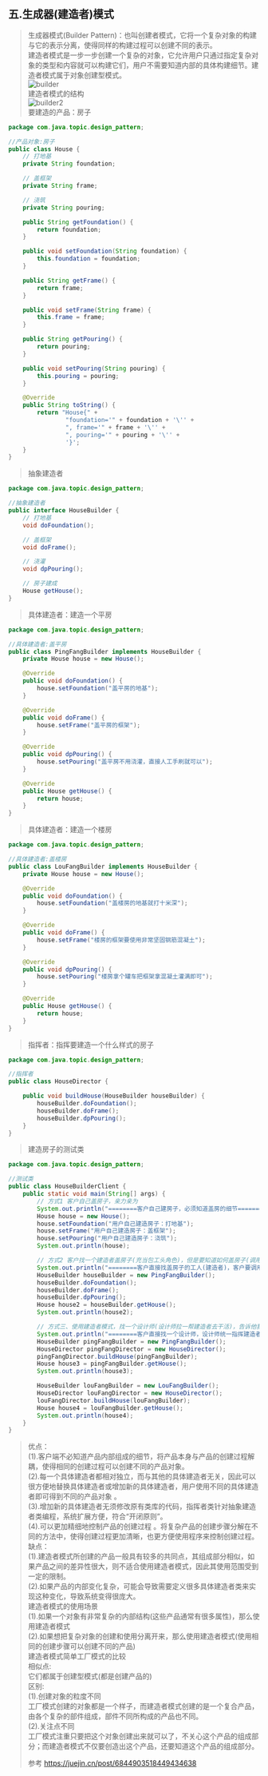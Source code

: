 ## 五.生成器(建造者)模式
> 生成器模式(Builder Pattern)：也叫创建者模式，它将一个复杂对象的构建与它的表示分离，使得同样的构建过程可以创建不同的表示。                     
> 建造者模式是一步一步创建一个复杂的对象，它允许用户只通过指定复杂对象的类型和内容就可以构建它们，用户不需要知道内部的具体构建细节。建造者模式属于对象创建型模式。   
> ![builder](http://github.com/xidianlina/practice/raw/master//java_practice/topic/picture/builder.png)                                   
> 建造者模式的结构              
> ![builder2](http://github.com/xidianlina/practice/raw/master//java_practice/topic/picture/builder2.png)                                         
> 要建造的产品：房子         
```java
package com.java.topic.design_pattern;

//产品对象:房子
public class House {
    // 打地基
    private String foundation;

    // 盖框架
    private String frame;

    // 浇筑
    private String pouring;

    public String getFoundation() {
        return foundation;
    }

    public void setFoundation(String foundation) {
        this.foundation = foundation;
    }

    public String getFrame() {
        return frame;
    }

    public void setFrame(String frame) {
        this.frame = frame;
    }

    public String getPouring() {
        return pouring;
    }

    public void setPouring(String pouring) {
        this.pouring = pouring;
    }

    @Override
    public String toString() {
        return "House{" +
                "foundation='" + foundation + '\'' +
                ", frame='" + frame + '\'' +
                ", pouring='" + pouring + '\'' +
                '}';
    }
}
```  
> 抽象建造者         
```java
package com.java.topic.design_pattern;

//抽象建造者
public interface HouseBuilder {
    // 打地基
    void doFoundation();

    // 盖框架
    void doFrame();

    // 浇灌
    void dpPouring();

    // 房子建成
    House getHouse();
}
```    
> 具体建造者：建造一个平房      
```java
package com.java.topic.design_pattern;

//具体建造者:盖平房
public class PingFangBuilder implements HouseBuilder {
    private House house = new House();

    @Override
    public void doFoundation() {
        house.setFoundation("盖平房的地基");
    }

    @Override
    public void doFrame() {
        house.setFrame("盖平房的框架");
    }

    @Override
    public void dpPouring() {
        house.setPouring("盖平房不用浇灌，直接人工手刷就可以");
    }

    @Override
    public House getHouse() {
        return house;
    }
}
```    
> 具体建造者：建造一个楼房          
```java
package com.java.topic.design_pattern;

//具体建造者:盖楼房
public class LouFangBuilder implements HouseBuilder {
    private House house = new House();

    @Override
    public void doFoundation() {
        house.setFoundation("盖楼房的地基就打十米深");
    }

    @Override
    public void doFrame() {
        house.setFrame("楼房的框架要使用非常坚固钢筋混凝土");
    }

    @Override
    public void dpPouring() {
        house.setPouring("楼房拿个罐车把框架拿混凝土灌满即可");
    }

    @Override
    public House getHouse() {
        return house;
    }
}
```   
> 指挥者：指挥要建造一个什么样式的房子
```java
package com.java.topic.design_pattern;

//指挥者
public class HouseDirector {

    public void buildHouse(HouseBuilder houseBuilder) {
        houseBuilder.doFoundation();
        houseBuilder.doFrame();
        houseBuilder.dpPouring();
    }
}
```    
> 建造房子的测试类
```java
package com.java.topic.design_pattern;

//测试类
public class HouseBuilderClient {
    public static void main(String[] args) {
        // 方式1 客户自己盖房子，亲力亲为
        System.out.println("========客户自己建房子，必须知道盖房的细节========");
        House house = new House();
        house.setFoundation("用户自己建造房子：打地基");
        house.setFrame("用户自己建造房子：盖框架");
        house.setPouring("用户自己建造房子：浇筑");
        System.out.println(house);

        // 方式2 客户找一个建造者盖房子(充当包工头角色)，但是要知道如何盖房子(调用建造者盖房子的顺序)
        System.out.println("========客户直接找盖房子的工人(建造者)，客户要调用建造者方法去盖房子，客户必须得知道房子如何造========");
        HouseBuilder houseBuilder = new PingFangBuilder();
        houseBuilder.doFoundation();
        houseBuilder.doFrame();
        houseBuilder.dpPouring();
        House house2 = houseBuilder.getHouse();
        System.out.println(house2);

        // 方式三、使用建造者模式，找一个设计师(设计师拉一帮建造者去干活)，告诉他我想要什么样的房子，最后客户只问设计师要房子即可
        System.out.println("========客户直接找一个设计师，设计师统一指挥建造者盖房子，房子杂盖，客户不关心，最后只是找设计师要房子即可========");
        HouseBuilder pingFangBuilder = new PingFangBuilder();
        HouseDirector pingFangDirector = new HouseDirector();
        pingFangDirector.buildHouse(pingFangBuilder);
        House house3 = pingFangBuilder.getHouse();
        System.out.println(house3);

        HouseBuilder louFangBuilder = new LouFangBuilder();
        HouseDirector louFangDirector = new HouseDirector();
        louFangDirector.buildHouse(louFangBuilder);
        House house4 = louFangBuilder.getHouse();
        System.out.println(house4);
    }
}
```  
> 优点：               
  (1).客户端不必知道产品内部组成的细节，将产品本身与产品的创建过程解耦，使得相同的创建过程可以创建不同的产品对象。            
  (2).每一个具体建造者都相对独立，而与其他的具体建造者无关，因此可以很方便地替换具体建造者或增加新的具体建造者，用户使用不同的具体建造者即可得到不同的产品对象 。                
  (3).增加新的具体建造者无须修改原有类库的代码，指挥者类针对抽象建造者类编程，系统扩展方便，符合“开闭原则”。              
  (4).可以更加精细地控制产品的创建过程 。将复杂产品的创建步骤分解在不同的方法中，使得创建过程更加清晰，也更方便使用程序来控制创建过程。                 
  缺点：               
  (1).建造者模式所创建的产品一般具有较多的共同点，其组成部分相似，如果产品之间的差异性很大，则不适合使用建造者模式，因此其使用范围受到一定的限制。                
  (2).如果产品的内部变化复杂，可能会导致需要定义很多具体建造者类来实现这种变化，导致系统变得很庞大。               
> 建造者模式的使用场景                                    
  (1).如果一个对象有非常复杂的内部结构(这些产品通常有很多属性)，那么使用建造者模式                                 
  (2).如果想把复杂对象的创建和使用分离开来，那么使用建造者模式(使用相同的创建步骤可以创建不同的产品)              
  建造者模式简单工厂模式的比较                
  相似点:                  
  它们都属于创建型模式(都是创建产品的)               
  区别:               
  (1).创建对象的粒度不同                 
  工厂模式创建的对象都是一个样子，而建造者模式创建的是一个复合产品，由各个复杂的部件组成，部件不同所构成的产品也不同。                             
  (2).关注点不同             
  工厂模式注重只要把这个对象创建出来就可以了，不关心这个产品的组成部分；而建造者模式不仅要创造出这个产品，还要知道这个产品的组成部分。   
>                   
> 参考 https://juejin.cn/post/6844903518449434638             
